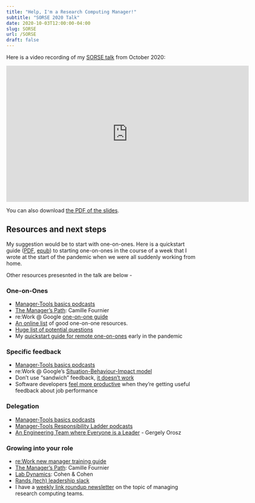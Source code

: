```yaml
---
title: "Help, I'm a Research Computing Manager!"
subtitle: "SORSE 2020 Talk"
date: 2020-10-03T12:00:00-04:00
slug: SORSE
url: /SORSE
draft: false
---
```


Here is a video recording of my [SORSE talk](https://sorse.github.io/programme/talks/event-005) from October 2020:

<iframe src="https://player.vimeo.com/video/464624326" width="640" height="360" frameborder="0" allow="autoplay; fullscreen" allowfullscreen></iframe>

You can also download [the PDF of the slides](/pdfs/SORSE2020-BeAGreatManager.pdf).

## Resources and next steps

My suggestion would be to start with one-on-ones. Here is a quickstart guide ([PDF](https://www.dursi.ca/assets/quickstart-one-on-ones/quickstart-one-on-one.pdf),
[epub](https://www.dursi.ca/assets/quickstart-one-on-ones/quickstart-one-on-one.epub)) to starting one-on-ones in the course of a week
that I wrote at the start of the pandemic when we were all suddenly working from home.

Other resources presesnted in the talk are below -

### One-on-Ones

- [Manager-Tools basics podcasts](https://manager-tools.com/manager-tools-basics)
- [The Manager’s Path](https://www.oreilly.com/library/view/the-managers-path/9781491973882/): Camille Fournier
- re:Work @ Google [one-on-one guide](https://rework.withgoogle.com/guides/managers-coach-managers-to-coach/steps/hold-effective-1-1-meetings/)
- [An online list](https://github.com/ajahne/one-on-ones) of good one-on-one resources.
- [Huge list of potential questions](https://www.peoplebox.ai/t/one-on-one-meeting-template-manager-questions-list)
- My [quickstart guide for remote one-on-ones](https://www.dursi.ca/assets/quickstart-one-on-ones/quickstart-one-on-one.pdf) early in the pandemic

### Specific feedback


- [Manager-Tools basics podcasts](https://manager-tools.com/manager-tools-basics)
- re:Work @ Google’s [Situation-Behaviour-Impact model](https://docs.google.com/presentation/d/13-rj7ZqlyuHNli9Ybd5D8g-qqUNtG81t3JLq7JV5c2o/edit#slide=id.gbb7b556ba_0_179)
- Don’t use “sandwich” feedback, [it doesn’t work](http://aabri.com/manuscripts/141831.pdf)
- Software developers [feel more productive](https://research.google/pubs/pub47853/) when they’re getting useful feedback about job performance

### Delegation

- [Manager-Tools basics podcasts](https://manager-tools.com/manager-tools-basics)
- [Manager-Tools Responsibility Ladder podcasts](https://manager-tools.com/2017/02/teaching-decision-making-responsibility-ladder-part-1)
- [An Engineering Team where Everyone is a Leader](https://blog.pragmaticengineer.com/a-team-where-everyone-is-a-leader/) - Gergely Orosz

### Growing into your role

- [re:Work new manager training guide](https://rework.withgoogle.com/guides/managers-develop-and-support-managers/steps/review-googles-new-manager-training/)
- [The Manager’s Path](https://www.oreilly.com/library/view/the-managers-path/9781491973882/): Camille Fournier
- [Lab Dynamics](https://www.cshlpress.com/default.tpl?action=full&--eqskudatarq=1232&typ=sbt): Cohen & Cohen
- [Rands (tech) leadership slack](https://randsinrepose.com/welcome-to-rands-leadership-slack/)
- I have a [weekly link roundup newsletter](https://newsletter.researchcomputingteams.org) on the topic of managing research computing teams.


